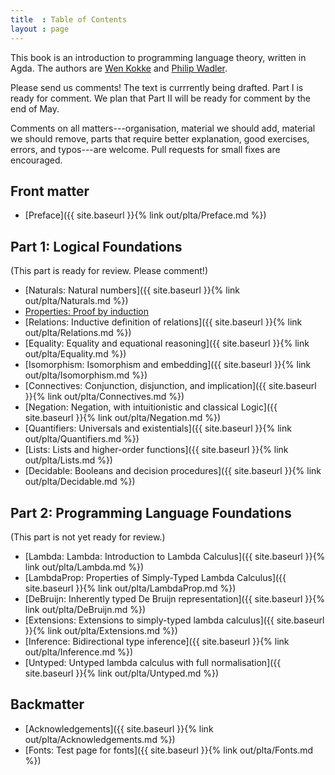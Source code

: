 ```yaml
---
title  : Table of Contents
layout : page
---
```


This book is an introduction to programming language theory, written
in Agda.  The authors are [Wen Kokke][wen] and [Philip Wadler][phil].

Please send us comments!  The text is currrently being drafted.  Part I
is ready for comment. We plan that Part II will be ready for comment
by the end of May.

Comments on all matters---organisation, material we should add,
material we should remove, parts that require better explanation, good
exercises, errors, and typos---are welcome.  Pull requests for small
fixes are encouraged.


## Front matter

  - [Preface]({{ site.baseurl }}{% link out/plta/Preface.md %})

## Part 1: Logical Foundations

(This part is ready for review. Please comment!)

  - [Naturals: Natural numbers]({{ site.baseurl }}{% link out/plta/Naturals.md %})
  - [Properties: Proof by induction](Properties)
  - [Relations: Inductive definition of relations]({{ site.baseurl }}{% link out/plta/Relations.md %})
  - [Equality: Equality and equational reasoning]({{ site.baseurl }}{% link out/plta/Equality.md %})
  - [Isomorphism: Isomorphism and embedding]({{ site.baseurl }}{% link out/plta/Isomorphism.md %})
  - [Connectives: Conjunction, disjunction, and implication]({{ site.baseurl }}{% link out/plta/Connectives.md %})
  - [Negation: Negation, with intuitionistic and classical Logic]({{ site.baseurl }}{% link out/plta/Negation.md %})
  - [Quantifiers: Universals and existentials]({{ site.baseurl }}{% link out/plta/Quantifiers.md %})
  - [Lists: Lists and higher-order functions]({{ site.baseurl }}{% link out/plta/Lists.md %})
  - [Decidable: Booleans and decision procedures]({{ site.baseurl }}{% link out/plta/Decidable.md %})

## Part 2: Programming Language Foundations

(This part is not yet ready for review.)

  - [Lambda: Lambda: Introduction to Lambda Calculus]({{ site.baseurl }}{% link out/plta/Lambda.md %})
  - [LambdaProp: Properties of Simply-Typed Lambda Calculus]({{ site.baseurl }}{% link out/plta/LambdaProp.md %})
  - [DeBruijn: Inherently typed De Bruijn representation]({{ site.baseurl }}{% link out/plta/DeBruijn.md %})
  - [Extensions: Extensions to simply-typed lambda calculus]({{ site.baseurl }}{% link out/plta/Extensions.md %})
  - [Inference: Bidirectional type inference]({{ site.baseurl }}{% link out/plta/Inference.md %})
  - [Untyped: Untyped lambda calculus with full normalisation]({{ site.baseurl }}{% link out/plta/Untyped.md %})

## Backmatter

  - [Acknowledgements]({{ site.baseurl }}{% link out/plta/Acknowledgements.md %})
  - [Fonts: Test page for fonts]({{ site.baseurl }}{% link out/plta/Fonts.md %})

[sf]: https://softwarefoundations.cis.upenn.edu/
[wen]: https://github.com/wenkokke
[phil]: http://homepages.inf.ed.ac.uk/wadler/


<!--
  - [Basics: Functional Programming in Agda]({{ "/Basics" | relative_url }})
-->

